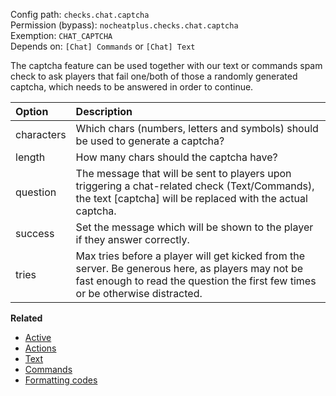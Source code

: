 Config path: `checks.chat.captcha`  
Permission (bypass): `nocheatplus.checks.chat.captcha`  
Exemption: `CHAT_CAPTCHA`  
Depends on: `[Chat] Commands` or `[Chat] Text`

The captcha feature can be used together with our text or commands spam check to ask players that fail one/both of those a randomly generated captcha, which needs to be answered in order to continue.

| Option           | Description |
| :--------------- | :---------- |
| characters       | Which chars (numbers, letters and symbols) should be used to generate a captcha? |
| length           | How many chars should the captcha have? |
| question         | The message that will be sent to players upon triggering a chat-related check (Text/Commands), the text [captcha] will be replaced with the actual captcha. |
| success          | Set the message which will be shown to the player if they answer correctly. |
| tries            | Max tries before a player will get kicked from the server. Be generous here, as players may not be fast enough to read the question the first few times or be otherwise distracted. |

**Related**  
* [Active](https://github.com/Updated-NoCheatPlus/Docs/blob/master/Settings/General.md#active)
* [Actions](https://github.com/Updated-NoCheatPlus/Docs/blob/master/Settings/General.md#actions)
* [Text](https://github.com/Lysandr0/Docs/blob/master/Settings/Checks/%5BChat%5D-Text.md)
* [Commands](https://github.com/Lysandr0/Docs/blob/master/Settings/Checks/%5BChat%5D-Commands.md)
* [Formatting codes](http://minecraft.gamepedia.com/Formatting_codes)
